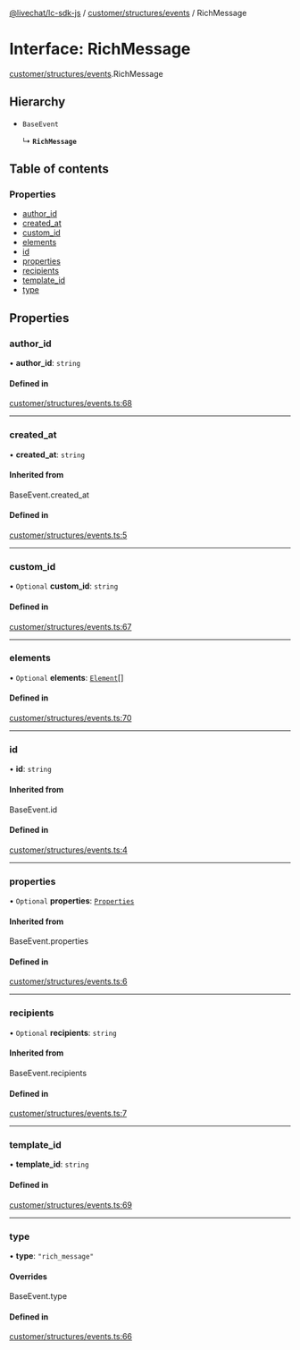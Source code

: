 [@livechat/lc-sdk-js](../README.md) / [customer/structures/events](../modules/customer_structures_events.md) / RichMessage

# Interface: RichMessage

[customer/structures/events](../modules/customer_structures_events.md).RichMessage

## Hierarchy

- `BaseEvent`

  ↳ **`RichMessage`**

## Table of contents

### Properties

- [author\_id](customer_structures_events.RichMessage.md#author_id)
- [created\_at](customer_structures_events.RichMessage.md#created_at)
- [custom\_id](customer_structures_events.RichMessage.md#custom_id)
- [elements](customer_structures_events.RichMessage.md#elements)
- [id](customer_structures_events.RichMessage.md#id)
- [properties](customer_structures_events.RichMessage.md#properties)
- [recipients](customer_structures_events.RichMessage.md#recipients)
- [template\_id](customer_structures_events.RichMessage.md#template_id)
- [type](customer_structures_events.RichMessage.md#type)

## Properties

### author\_id

• **author\_id**: `string`

#### Defined in

[customer/structures/events.ts:68](https://github.com/livechat/lc-sdk-js/blob/125a327/src/customer/structures/events.ts#L68)

___

### created\_at

• **created\_at**: `string`

#### Inherited from

BaseEvent.created\_at

#### Defined in

[customer/structures/events.ts:5](https://github.com/livechat/lc-sdk-js/blob/125a327/src/customer/structures/events.ts#L5)

___

### custom\_id

• `Optional` **custom\_id**: `string`

#### Defined in

[customer/structures/events.ts:67](https://github.com/livechat/lc-sdk-js/blob/125a327/src/customer/structures/events.ts#L67)

___

### elements

• `Optional` **elements**: [`Element`](customer_structures_events.Element.md)[]

#### Defined in

[customer/structures/events.ts:70](https://github.com/livechat/lc-sdk-js/blob/125a327/src/customer/structures/events.ts#L70)

___

### id

• **id**: `string`

#### Inherited from

BaseEvent.id

#### Defined in

[customer/structures/events.ts:4](https://github.com/livechat/lc-sdk-js/blob/125a327/src/customer/structures/events.ts#L4)

___

### properties

• `Optional` **properties**: [`Properties`](customer_structures_structures.Properties.md)

#### Inherited from

BaseEvent.properties

#### Defined in

[customer/structures/events.ts:6](https://github.com/livechat/lc-sdk-js/blob/125a327/src/customer/structures/events.ts#L6)

___

### recipients

• `Optional` **recipients**: `string`

#### Inherited from

BaseEvent.recipients

#### Defined in

[customer/structures/events.ts:7](https://github.com/livechat/lc-sdk-js/blob/125a327/src/customer/structures/events.ts#L7)

___

### template\_id

• **template\_id**: `string`

#### Defined in

[customer/structures/events.ts:69](https://github.com/livechat/lc-sdk-js/blob/125a327/src/customer/structures/events.ts#L69)

___

### type

• **type**: ``"rich_message"``

#### Overrides

BaseEvent.type

#### Defined in

[customer/structures/events.ts:66](https://github.com/livechat/lc-sdk-js/blob/125a327/src/customer/structures/events.ts#L66)
